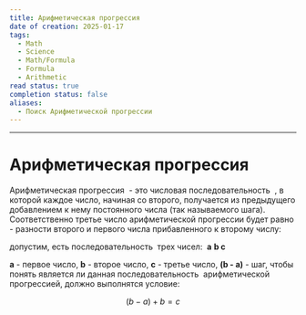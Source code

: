 ```yaml
---
title: Арифметическая прогрессия
date of creation: 2025-01-17
tags:
  - Math
  - Science
  - Math/Formula
  - Formula
  - Arithmetic
read status: true
completion status: false
aliases:
  - Поиск Арифметической прогрессии
---
```

---
# Арифметическая прогрессия


Арифметическая прогрессия  - это числовая последовательность  , в которой каждое число, начиная со второго, получается из предыдущего добавлением к нему постоянного числа (так называемого шага). Соответственно третье число арифметической прогрессии будет равно - разности второго и первого числа прибавленного к второму числу:

допустим, есть последовательность  трех чисел:  **a** **b c**  

**a** - первое число, **b** - второе число, **c** - третье число,
**(b - a)** - шаг, чтобы понять является ли данная последовательность  арифметической прогрессией, должно выполнятся условие:

$$
(b - a) + b = c
$$

